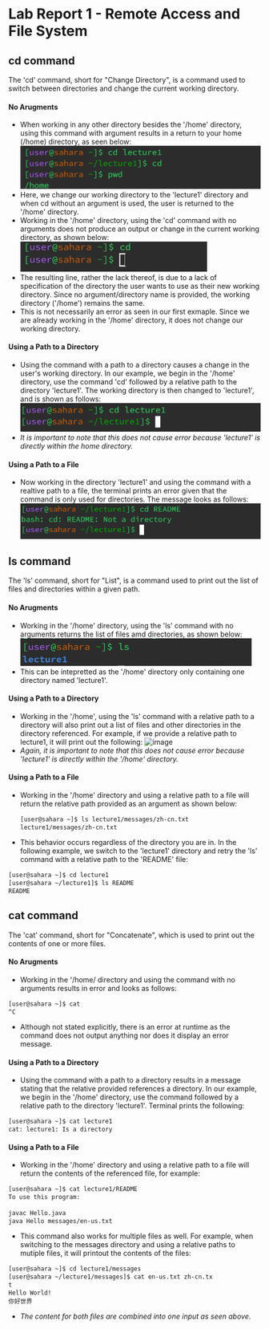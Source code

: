 # Lab Report 1 - Remote Access and File System 
## cd command
The 'cd' command, short for "Change Directory", is a command used to switch between directories and change the current working directory.
#### No Arugments  
* When working in any other directory besides the '/home' directory, using this command with argument results in a return to your home (/home) directory, as seen below:
![image](cdnocommand2.png)
* Here, we change our working directory to the 'lecture1' directory and when cd without an argument is used, the user is returned to the '/home' directory.
* Working in the '/home' directory, using the 'cd' command with no arguments does not produce an output or change in the current working directory, as shown below:
![image](cdnocommand.jpg)
* The resulting line, rather the lack thereof, is due to a lack of specification of the directory the user wants to use as their new working directory. Since no argument/directory name is provided, the working directory ('/home') remains the same.
* This is not necessarily an error as seen in our first exmaple. Since we are already working in the '/home' directory, it does not change our working directory. 
#### Using a Path to a Directory 
* Using the command with a path to a directory causes a change in the user's working directory. In our example, we begin in the '/home' directory, use the command 'cd' followed by a relative path to the directory 'lecture1'. The working directory is then changed to 'lecture1', and is shown as follows:
![image](cddirectory.png)
* *It is important to note that this does not cause error because 'lecture1' is directly within the home directory.*  
#### Using a Path to a File 
* Now working in the directory 'lecture1' and using the command with a realtive path to a file, the terminal prints an error given that the command is only used for directories. The message looks as follows: 
![image](cdfile.png)
## ls command
The 'ls' command, short for "List", is a command used to print out the list of files and directories within a given path.
#### No Arugments 
* Working in the '/home' directory, using the 'ls' command with no arguments returns the list of files amd directories, as shown below:
![image](lsnoarg.png)
* This can be intepretted as the '/home' directory only containing one directory named 'lecture1'.
#### Using a Path to a Directory 
* Working in the '/home', using the 'ls' command with a relative path to a directory will also print out a list of files and other directories in the directory referenced. For example, if we provide a relative path to lecture1, it will print out the following:
  ![image]()
* *Again, it is important to note that this does not cause error because 'lecture1' is directly within the '/home' directory.*  
#### Using a Path to a File 
* Working in the '/home' directory and using a relative path to a file will return the relative path provided as an argument as shown below:
  ```
  [user@sahara ~]$ ls lecture1/messages/zh-cn.txt
  lecture1/messages/zh-cn.txt
  ```
* This behavior occurs regardless of the directory you are in. In the following example, we switch to the 'lecture1' directory and retry the 'ls' command with a relative path to the 'README' file:
```
[user@sahara ~]$ cd lecture1
[user@sahara ~/lecture1]$ ls README
README
```
## cat command
The 'cat' command, short for "Concatenate", which is used to print out the contents of one or more files. 
#### No Arugments 
* Working in the '/home/ directory and using the command with no arguments results in error and looks as follows: 
```
[user@sahara ~]$ cat
^C
```
* Although not stated explicitly, there is an error at runtime as the command does not output anything nor does it display an error message.
#### Using a Path to a Directory 
* Using the command with a path to a directory results in a message stating that the relative provided references a directory. In our example, we begin in the '/home' directory, use the command followed by a relative path to the directory 'lecture1'. Terminal prints the following:
```
[user@sahara ~]$ cat lecture1
cat: lecture1: Is a directory
```
#### Using a Path to a File
* Working in the '/home' directory and using a relative path to a file will return the contents of the referenced file, for example:
```
[user@sahara ~]$ cat lecture1/README
To use this program:

javac Hello.java
java Hello messages/en-us.txt
```

* This command also works for multiple files as well. For example, when switching to the messages directory and using a relative paths to mutiple files, it will printout the contents of the files:
```
[user@sahara ~]$ cd lecture1/messages
[user@sahara ~/lecture1/messages]$ cat en-us.txt zh-cn.tx
t
Hello World!
你好世界
```

* *The content for both files are combined into one input as seen above.*


